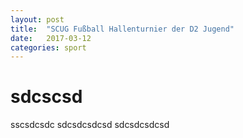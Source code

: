 ```yaml
---
layout: post
title:  "SCUG Fußball Hallenturnier der D2 Jugend"
date:   2017-03-12 
categories: sport
---
```

# sdcscsd
sscsdcsdc
sdcsdcsdcsd
sdcsdcsdcsd


